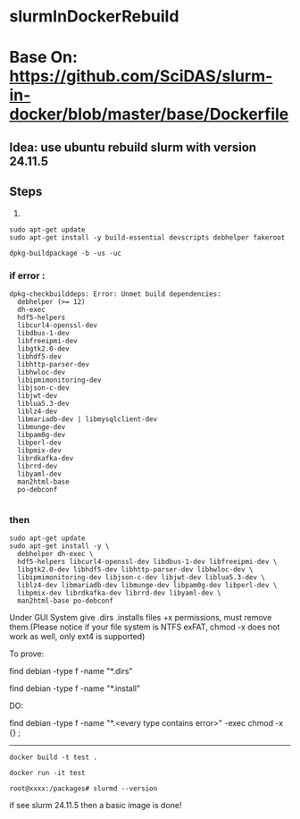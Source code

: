 # slurmInDockerRebuild

# Base On: https://github.com/SciDAS/slurm-in-docker/blob/master/base/Dockerfile

## Idea: use ubuntu rebuild slurm with version 24.11.5

## Steps

1. 

```shell
sudo apt-get update
sudo apt-get install -y build-essential devscripts debhelper fakeroot

dpkg-buildpackage -b -us -uc
```

### if error :

```shell
dpkg-checkbuilddeps: Error: Unmet build dependencies: 
  debhelper (>= 12)
  dh-exec
  hdf5-helpers
  libcurl4-openssl-dev
  libdbus-1-dev
  libfreeipmi-dev
  libgtk2.0-dev
  libhdf5-dev
  libhttp-parser-dev
  libhwloc-dev
  libipmimonitoring-dev
  libjson-c-dev
  libjwt-dev
  liblua5.3-dev
  liblz4-dev
  libmariadb-dev | libmysqlclient-dev
  libmunge-dev
  libpam0g-dev
  libperl-dev
  libpmix-dev
  librdkafka-dev
  librrd-dev
  libyaml-dev
  man2html-base
  po-debconf
  
```

### then

```shell
sudo apt-get update
sudo apt-get install -y \
  debhelper dh-exec \
  hdf5-helpers libcurl4-openssl-dev libdbus-1-dev libfreeipmi-dev \
  libgtk2.0-dev libhdf5-dev libhttp-parser-dev libhwloc-dev \
  libipmimonitoring-dev libjson-c-dev libjwt-dev liblua5.3-dev \
  liblz4-dev libmariadb-dev libmunge-dev libpam0g-dev libperl-dev \
  libpmix-dev librdkafka-dev librrd-dev libyaml-dev \
  man2html-base po-debconf

```

Under GUI System give .dirs .installs files +x permissions, must remove them.(Please notice if your file system is NTFS exFAT, chmod -x does not work as well, only ext4 is supported)

To prove: 

find debian -type f -name "*.dirs"

find debian -type f -name "*.install"

DO:

find debian -type f -name "*.\<every type contains error\>" -exec chmod -x {} \; 

--------------

```docker build -t test .```

```docker run -it test```

```root@xxxx:/packages# slurmd --version ```

if see slurm 24.11.5 then a basic image is done!







